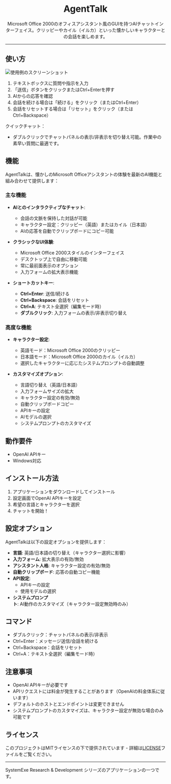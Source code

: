 <p align="center">
  <h1 align="center">AgentTalk</h1>
  <p align="center">
    Microsoft Office 2000のオフィスアシスタント風のGUIを持つAIチャットインターフェイス。クリッピーやカイル（イルカ）といった懐かしいキャラクターとの会話を楽しめます。
  </p>
</p>

---

## 使い方

![使用例のスクリーンショット]()

1. テキストボックスに質問や指示を入力
2. 「送信」ボタンをクリックまたはCtrl+Enterを押す
3. AIからの応答を確認
4. 会話を続ける場合は「続ける」をクリック（またはCtrl+Enter）
5. 会話をリセットする場合は「リセット」をクリック（またはCtrl+Backspace）

クイックチャット：
- ダブルクリックでチャットパネルの表示/非表示を切り替え可能。作業中の素早い質問に最適です。

## 機能

AgentTalkは、懐かしのMicrosoft Officeアシスタントの体験を最新のAI機能と組み合わせて提供します：

### 主な機能

- **AIとのインタラクティブなチャット**:
  - 会話の文脈を保持した対話が可能
  - キャラクター設定：クリッピー（英語）またはカイル（日本語）
  - AIの応答を自動でクリップボードにコピー可能

- **クラシックなUI体験**:
  - Microsoft Office 2000スタイルのインターフェイス
  - デスクトップ上で自由に移動可能
  - 常に最前面表示のオプション
  - 入力フォームの拡大表示機能

- **ショートカットキー**:
  - **Ctrl+Enter**: 送信/続ける
  - **Ctrl+Backspace**: 会話をリセット
  - **Ctrl+A**: テキスト全選択（編集モード時）
  - **ダブルクリック**: 入力フォームの表示/非表示切り替え

### 高度な機能

- **キャラクター設定**:
  - 英語モード：Microsoft Office 2000のクリッピー
  - 日本語モード：Microsoft Office 2000のカイル（イルカ）
  - 選択したキャラクターに応じたシステムプロンプトの自動調整

- **カスタマイズオプション**:
  - 言語切り替え（英語/日本語）
  - 入力フォームサイズの拡大
  - キャラクター設定の有効/無効
  - 自動クリップボードコピー
  - APIキーの設定
  - AIモデルの選択
  - システムプロンプトのカスタマイズ

## 動作要件

- OpenAI APIキー
- Windows対応

## インストール方法

1. アプリケーションをダウンロードしてインストール
2. 設定画面でOpenAI APIキーを設定
3. 希望の言語とキャラクターを選択
4. チャットを開始！

## 設定オプション

AgentTalkは以下の設定オプションを提供します：

- **言語**: 英語/日本語の切り替え（キャラクター選択に影響）
- **入力フォーム**: 拡大表示の有効/無効
- **アシスタント人格**: キャラクター設定の有効/無効
- **自動クリップボード**: 応答の自動コピー機能
- **API設定**:
  - APIキーの設定
  - 使用モデルの選択
- **システムプロンプト**: AI動作のカスタマイズ（キャラクター設定無効時のみ）

## コマンド

- ダブルクリック：チャットパネルの表示/非表示
- Ctrl+Enter：メッセージ送信/会話を続ける
- Ctrl+Backspace：会話をリセット
- Ctrl+A：テキスト全選択（編集モード時）

## 注意事項

- OpenAI APIキーが必要です
- APIリクエストには料金が発生することがあります（OpenAIの料金体系に従います）
- デフォルトのホストとエンドポイントは変更できません
- システムプロンプトのカスタマイズは、キャラクター設定が無効な場合のみ可能です

## ライセンス

このプロジェクトはMITライセンスの下で提供されています - 詳細は[LICENSE](LICENSE)ファイルをご覧ください。

---

SystemExe Research & Development シリーズのアプリケーションの一つです。